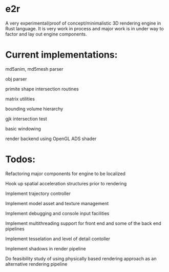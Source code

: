 # e2r

A very experimental/proof of concept/minimalistic 3D rendering engine in Rust language. It is very work in process and major work is in under way to factor and lay out engine components.

# Current implementations:

md5anim, md5mesh parser

obj parser

primite shape intersection routines

matrix utilities

bounding volume hierarchy

gjk intersection test

basic windowing

render backend using OpenGL ADS shader

# Todos:

Refactoring major components for engine to be localized

Hook up spatial acceleration structures prior to rendering

Implement trajectory controller

Implement model asset and texture management

Implement debugging and console input facilities

Implement multithreading support for front end and some of the back end pipelines

Implement tesselation and level of detail contoller

Implement shadows in render pipeline

Do feasibility study of using physically based rendering approach as an alternative rendering pipeline
